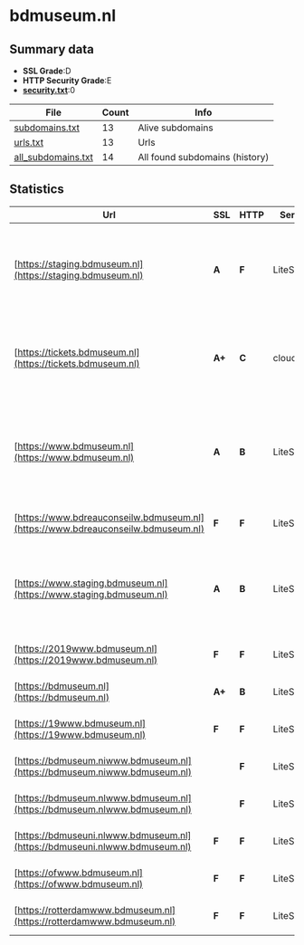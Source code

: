 

# bdmuseum.nl
## Summary data


 - **SSL Grade**:D
 - **HTTP Security Grade**:E
 - **[security.txt](https://www.digitaleoverheid.nl/nieuws/standaard-security-txt-nu-verplicht-voor-overheid/)**:0


| File       | Count | Info |
|------------|-------|------|
|[subdomains.txt](/data/bdmuseum.nl/subdomains.txt)|13|Alive subdomains|
|[urls.txt](/data/bdmuseum.nl/urls.txt)|13|Urls|
|[all_subdomains.txt](/data/bdmuseum.nl/all_subdomains.txt)|14|All found subdomains (history)|


## Statistics


| Url | SSL | HTTP | Server | Cookie | HSTS | CORS | CTO | CSP | XFO | XXP | RP |FP| Tech |Title |
|--------|-------|-------|------|------|------|------|------|------|------|------|------|------|------|------|
|[https://staging.bdmuseum.nl](https://staging.bdmuseum.nl)| **A**| **F**|LiteSpeed|:white_check_mark: | | | | | :white_check_mark: | | :white_check_mark: | |HTTP/3 LiteSpeed MySQL PHP:7.4.33 Performance Lab:2.7.0 WPML:4.6.8 WordPress|Belasting & Doua...|
|[https://tickets.bdmuseum.nl](https://tickets.bdmuseum.nl)| **A+**| **C**|cloudflare| |:white_check_mark: | :warning:| | | :white_check_mark: | | :white_check_mark: | |Cloudflare Google Cloud Google Cloud CDN HSTS HTTP/3||
|[https://www.bdmuseum.nl](https://www.bdmuseum.nl)| **A**| **B**|LiteSpeed|:white_check_mark: |:white_check_mark: | | | | :white_check_mark: | :white_check_mark: | :white_check_mark: | |HSTS HTTP/3 LiteSpeed MySQL PHP Performance Lab:2.7.0 Plesk WPML:4.6.8 WordPress|Belasting & Doua...|
|[https://www.bdreauconseilw.bdmuseum.nl](https://www.bdreauconseilw.bdmuseum.nl)| **F**| **F**|LiteSpeed| | | | | | | | :white_check_mark: | |HTTP/3 LiteSpeed Plesk||
|[https://www.staging.bdmuseum.nl](https://www.staging.bdmuseum.nl)| **A**| **B**|LiteSpeed|:white_check_mark: |:white_check_mark: | | | | :white_check_mark: | :white_check_mark: | :white_check_mark: | |HTTP/3 LiteSpeed MySQL PHP:7.4.33 Performance Lab:2.7.0 WPML:4.6.8 WordPress|Belasting & Doua...|
|[https://2019www.bdmuseum.nl](https://2019www.bdmuseum.nl)| **F**| **F**|LiteSpeed| | | | | | | | :white_check_mark: | |HTTP/3 LiteSpeed Plesk||
|[https://bdmuseum.nl](https://bdmuseum.nl)| **A+**| **B**|LiteSpeed|:white_check_mark: |:white_check_mark: | | | | :white_check_mark: | :white_check_mark: | :white_check_mark: | |HSTS HTTP/3 LiteSpeed|301 Moved Perman...|
|[https://19www.bdmuseum.nl](https://19www.bdmuseum.nl)| **F**| **F**|LiteSpeed| | | | | | | | :white_check_mark: | |HTTP/3 LiteSpeed Plesk||
|[https://bdmuseum.niwww.bdmuseum.nl](https://bdmuseum.niwww.bdmuseum.nl)| | **F**|LiteSpeed| | | | | | | | :white_check_mark: | |HTTP/3 LiteSpeed Plesk||
|[https://bdmuseum.nlwww.bdmuseum.nl](https://bdmuseum.nlwww.bdmuseum.nl)| | **F**|LiteSpeed| | | | | | | | :white_check_mark: | |HTTP/3 LiteSpeed Plesk||
|[https://bdmuseuni.nlwww.bdmuseum.nl](https://bdmuseuni.nlwww.bdmuseum.nl)| **F**| **F**|LiteSpeed| | | | | | | | :white_check_mark: | |HTTP/3 LiteSpeed Plesk||
|[https://ofwww.bdmuseum.nl](https://ofwww.bdmuseum.nl)| **F**| **F**|LiteSpeed| | | | | | | | :white_check_mark: | |HTTP/3 LiteSpeed Plesk||
|[https://rotterdamwww.bdmuseum.nl](https://rotterdamwww.bdmuseum.nl)| **F**| **F**|LiteSpeed| | | | | | | | :white_check_mark: | |HTTP/3 LiteSpeed Plesk||

